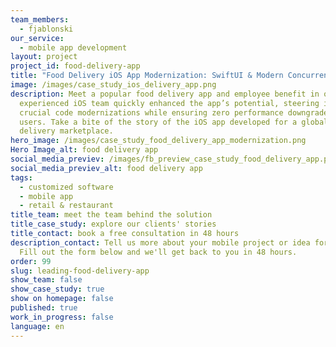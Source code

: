 ```yaml
---
team_members:
  - fjablonski
our_service:
  - mobile app development
layout: project
project_id: food-delivery-app
title: "Food Delivery iOS App Modernization: SwiftUI & Modern Concurrency Migrations"
image: /images/case_study_ios_delivery_app.png
description: Meet a popular food delivery app and employee benefit in one. Our
  experienced iOS team quickly enhanced the app’s potential, steering it through
  crucial code modernizations while ensuring zero performance downgrades for
  users. Take a bite of the story of the iOS app developed for a global food
  delivery marketplace.
hero_image: /images/case_study_food_delivery_app_modernization.png
Hero Image_alt: food delivery app
social_media_previev: /images/fb_preview_case_study_food_delivery_app.png
social_media_previev_alt: food delivery app
tags:
  - customized software
  - mobile app
  - retail & restaurant
title_team: meet the team behind the solution
title_case_study: explore our clients' stories
title_contact: book a free consultation in 48 hours
description_contact: Tell us more about your mobile project or idea for an app.
  Fill out the form below and we'll get back to you in 48 hours.
order: 99
slug: leading-food-delivery-app
show_team: false
show_case_study: true
show on homepage: false
published: true
work_in_progress: false
language: en
---
```



<TitleWithIcon sectionTitle="technologies" titleIcon="/images/skills.svg" titleIconAlt="technologies" />
